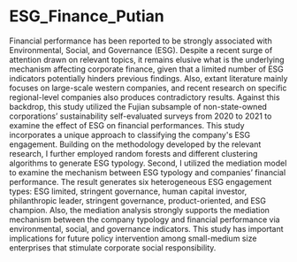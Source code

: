 # ESG_Finance_Putian

Financial performance has been reported to be strongly associated with Environmental, Social,
and Governance (ESG). Despite a recent surge of attention drawn on relevant topics, it remains
elusive what is the underlying mechanism affecting corporate finance, given that a limited number
of ESG indicators potentially hinders previous findings. Also, extant literature mainly focuses on
large-scale western companies, and recent research on specific regional-level companies also
produces contradictory results. Against this backdrop, this study utilized the Fujian subsample of
non-state-owned corporations’ sustainability self-evaluated surveys from 2020 to 2021 to examine
the effect of ESG on financial performances. This study incorporates a unique approach to
classifying the company's ESG engagement. Building on the methodology developed by the
relevant research, I further employed random forests and different clustering algorithms to
generate ESG typology. Second, I utilized the mediation model to examine the mechanism
between ESG typology and companies’ financial performance. The result generates six
heterogeneous ESG engagement types: ESG limited, stringent governance, human capital
investor, philanthropic leader, stringent governance, product-oriented, and ESG champion. Also,
the mediation analysis strongly supports the mediation mechanism between the company typology
and financial performance via environmental, social, and governance indicators. This study has
important implications for future policy intervention among small-medium size enterprises that
stimulate corporate social responsibility.
